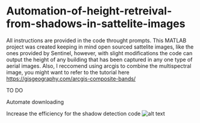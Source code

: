 # Automation-of-height-retreival-from-shadows-in-sattelite-images

All instructions are provided in the code throught prompts. This MATLAB project was created keeping in mind open sourced sattelite images, like the ones provided by Sentinel, however, with slight modifications the code can output the height of any building that has been captured in any one type of aerial images. Also, I reccomend using arcgis to combine the multispectral image, you might want to refer to the tutorial here https://gisgeography.com/arcgis-composite-bands/

TO DO

Automate downloading

Increase the efficiency for the shadow detection code
![alt text](https://i.imgur.com/Mb3HfWY.jpg)
